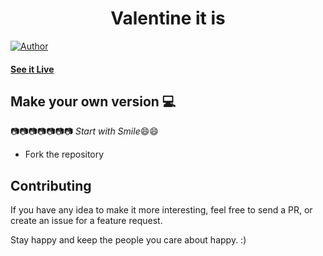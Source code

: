 <h1 align="center">
    Valentine it is
</h1>

[![Author](https://img.shields.io/badge/author-vedant-dwivedi-green)](https://github.com/vedant-dwivedi)


#### [See it Live](https://valentine-project-chi.vercel.app/)

## Make your own version :computer:

:camera::camera::camera::camera::camera::camera::camera:
*Start with Smile*:smile::smile:

* Fork the repository


## Contributing

If you have any idea to make it more interesting, feel free to send a PR, or create an issue for a feature request.

Stay happy and keep the people you care about happy. :)

